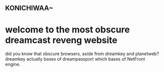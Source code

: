 ## KONICHIWAA~
# welcome to the most obscure dreamcast reveng website
did you know that obscure browsers, aside from dreamkey and planetweb?
dreamkey actually bases of dreampassport which bases of NetFront engine.
